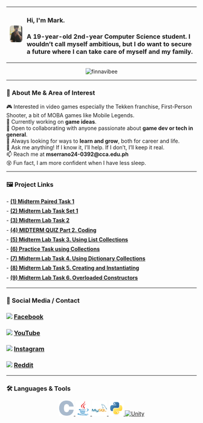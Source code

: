 <div align="left">
  <table>
    <tr>
      <td>
        <img src="pitcha.jpg" width="100" border="2" style="border-color:white; border-radius:8px;">
      </td>
      <td>
        <h3>Hi, I'm Mark.</h3>
        <h3> A 19-year-old 2nd-year Computer Science student. I wouldn’t call myself ambitious, but I do want to secure a future where I can take care of myself and my family.</h3>
      </td>
    </tr>
  </table>
</div>

<p align="center"> 
  <img src="https://komarev.com/ghpvc/?username=finnavibee&label=Profile%20views&color=0e75b6&style=flat" alt="finnavibee" /> 
</p>

---

<div align="left">

<h3>👨 About Me & Area of Interest</h3>

<p>
🎮 Interested in video games especially the Tekken franchise, First-Person Shooter, a bit of MOBA games like Mobile Legends. <br>
🔭 Currently working on <b>game ideas</b>. <br>
👯 Open to collaborating with anyone passionate about <b>game dev or tech in general</b>. <br>
🤝 Always looking for ways to <b>learn and grow</b>, both for career and life. <br>
💬 Ask me anything! If I know it, I’ll help. If I don’t, I’ll keep it real. <br>
📫 Reach me at <b>mserrano24-0392@cca.edu.ph</b> <br>
😵 Fun fact, I am more confident when I have less sleep.
</p>

</div> 

---

### 🖼️ Project Links
<div align="left">  
  <p style="line-height: 1.8;">  
    - <b><a href="https://github.com/mserrano24-0392/7OOP-Stuff/blob/main/projects/(1)Midterm%20Paired%20Task%201.png" target="_blank">(1) Midterm Paired Task 1</a></b><br>
    - <b><a href="https://github.com/mserrano24-0392/7OOP-Stuff/blob/main/projects/(2)Midterm%20Lab%20Task%20Set%201.docx" target="_blank">(2) Midterm Lab Task Set 1</a></b><br>
    - <b><a href="https://github.com/mserrano24-0392/7OOP-Stuff/blob/main/projects/(3)Midterm%20Lab%20Task%202.docx" target="_blank">(3) Midterm Lab Task 2</a></b><br>
    - <b><a href="https://github.com/mserrano24-0392/7OOP-Stuff/blob/main/projects/(4)MIDTERM%20QUIZ%20Part%202.%20Coding%20(na%20check%20nyo%20na%20po%20ito%20sa%20(lab).png" target="_blank">(4) MIDTERM QUIZ Part 2. Coding</a></b><br>
    - <b><a href="https://github.com/mserrano24-0392/7OOP-Stuff/blob/main/projects/(5)Midterm%20Lab%20Task%203.%20Using%20List%20Collections.pdf" target="_blank">(5) Midterm Lab Task 3. Using List Collections</a></b><br>
    - <b><a href="https://github.com/mserrano24-0392/7OOP-Stuff/blob/main/projects/(6)Practice%20Task%20using%20Collections.pdf" target="_blank">(6) Practice Task using Collections</a></b><br>
    - <b><a href="https://github.com/mserrano24-0392/7OOP-Stuff/blob/main/projects/(7)Midterm%20Lab%20Task%204.%20Using%20Dictionary%20Collections.pdf" target="_blank">(7) Midterm Lab Task 4. Using Dictionary Collections</a></b><br>
    - <b><a href="https://github.com/mserrano24-0392/7OOP-Stuff/blob/main/projects/(8)Midterm%20Lab%20Task%205.%20Creating%20and%20Instantiating%20Classes.docx" target="_blank">(8) Midterm Lab Task 5. Creating and Instantiating</a></b><br>
    - <b><a href="https://github.com/mserrano24-0392/7OOP-Stuff/blob/main/projects/(9)Midterm%20Lab%20Task%206.%20Overloaded%20Consturctors.docx" target="_blank">(9) Midterm Lab Task 6. Overloaded Constructors</a></b><br>
  </p>  
</div>

---

### 👤 Social Media / Contact  

<h3>
  <img src="https://cdn.jsdelivr.net/gh/simple-icons/simple-icons/icons/facebook.svg" width="20"> 
  <a href="https://www.facebook.com/finnavibee">Facebook</a>
</h3>

<h3>
  <img src="https://cdn.jsdelivr.net/gh/simple-icons/simple-icons/icons/youtube.svg" width="20"> 
  <a href="https://www.youtube.com/@finnavibee">YouTube</a>
</h3>

<h3>
  <img src="https://cdn.jsdelivr.net/gh/simple-icons/simple-icons/icons/instagram.svg" width="20"> 
  <a href="https://www.instagram.com/finnavibee">Instagram</a>
</h3>

<h3>
  <img src="https://cdn.jsdelivr.net/gh/simple-icons/simple-icons/icons/reddit.svg" width="20"> 
  <a href="https://www.reddit.com/user/TransportationOdd791">Reddit</a>
</h3>

---

### 🛠️ Languages & Tools  
<p align="center"> 
  <a href="https://www.cprogramming.com/" target="_blank" rel="noreferrer"> 
    <img src="https://raw.githubusercontent.com/devicons/devicon/master/icons/c/c-original.svg" alt="C" width="40" height="40"/> 
  </a> 
  <a href="https://www.java.com" target="_blank" rel="noreferrer"> 
    <img src="https://raw.githubusercontent.com/devicons/devicon/master/icons/java/java-original.svg" alt="Java" width="40" height="40"/> 
  </a> 
  <a href="https://www.mysql.com/" target="_blank" rel="noreferrer"> 
    <img src="https://raw.githubusercontent.com/devicons/devicon/master/icons/mysql/mysql-original-wordmark.svg" alt="MySQL" width="40" height="40"/> 
  </a> 
  <a href="https://www.python.org" target="_blank" rel="noreferrer"> 
    <img src="https://raw.githubusercontent.com/devicons/devicon/master/icons/python/python-original.svg" alt="Python" width="40" height="40"/> 
  </a> 
  <a href="https://unity.com/" target="_blank" rel="noreferrer"> 
    <img src="https://www.vectorlogo.zone/logos/unity3d/unity3d-icon.svg" alt="Unity" width="40" height="40"/> 
  </a> 
</p>
